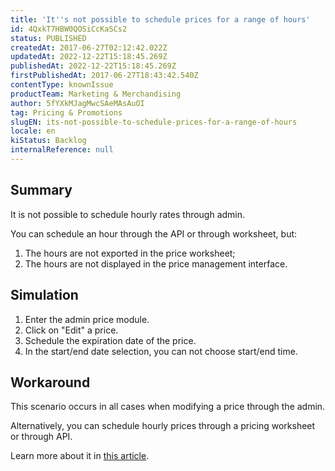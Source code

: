 ```yaml
---
title: 'It''s not possible to schedule prices for a range of hours'
id: 4QxkT7HBW0QOSiCcKaSCs2
status: PUBLISHED
createdAt: 2017-06-27T02:12:42.022Z
updatedAt: 2022-12-22T15:18:45.269Z
publishedAt: 2022-12-22T15:18:45.269Z
firstPublishedAt: 2017-06-27T18:43:42.540Z
contentType: knownIssue
productTeam: Marketing & Merchandising
author: 5fYXkMJagMwcSAeMAsAuOI
tag: Pricing & Promotions
slugEN: its-not-possible-to-schedule-prices-for-a-range-of-hours
locale: en
kiStatus: Backlog
internalReference: null
---
```


## Summary

It is not possible to schedule hourly rates through admin.

You can schedule an hour through the API or through worksheet, but:
1. The hours are not exported in the price worksheet;
2. The hours are not displayed in the price management interface.

## Simulation

1. Enter the admin price module.
2. Click on "Edit" a price.
3. Schedule the expiration date of the price.
4. In the start/end date selection, you can not choose start/end time.

## Workaround

This scenario occurs in all cases when modifying a price through the admin.

Alternatively, you can schedule hourly prices through a pricing worksheet or through API.

Learn more about it in [this article](http://help.vtex.com/en/tutorial/how-to-schedule-prices-for-a-range-of-hours).

